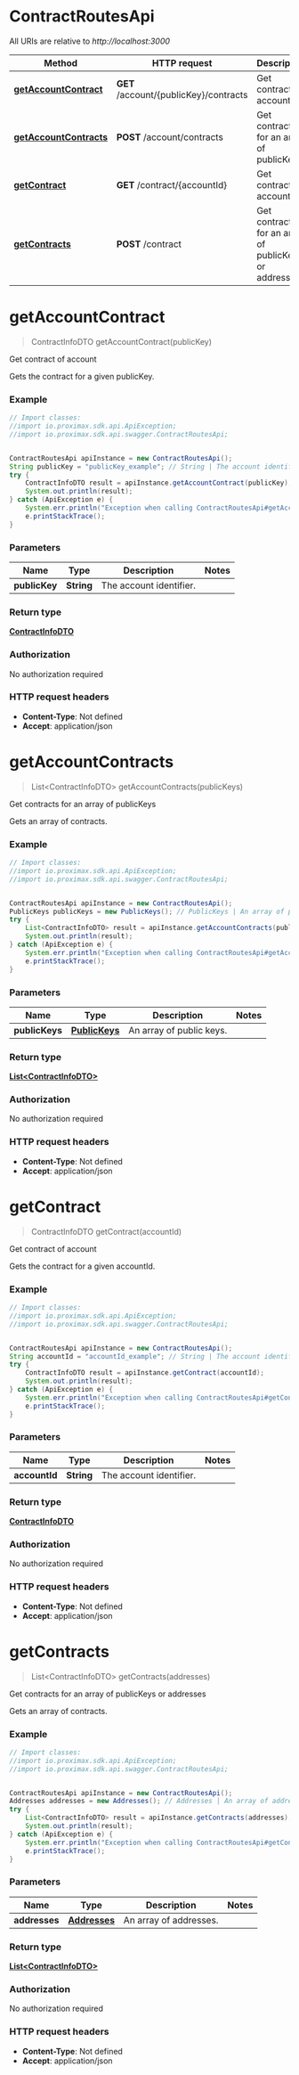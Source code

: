 # ContractRoutesApi

All URIs are relative to *http://localhost:3000*

Method | HTTP request | Description
------------- | ------------- | -------------
[**getAccountContract**](ContractRoutesApi.md#getAccountContract) | **GET** /account/{publicKey}/contracts | Get contract of account
[**getAccountContracts**](ContractRoutesApi.md#getAccountContracts) | **POST** /account/contracts | Get contracts for an array of publicKeys
[**getContract**](ContractRoutesApi.md#getContract) | **GET** /contract/{accountId} | Get contract of account
[**getContracts**](ContractRoutesApi.md#getContracts) | **POST** /contract | Get contracts for an array of publicKeys or addresses


<a name="getAccountContract"></a>
# **getAccountContract**
> ContractInfoDTO getAccountContract(publicKey)

Get contract of account

Gets the contract for a given publicKey.

### Example
```java
// Import classes:
//import io.proximax.sdk.api.ApiException;
//import io.proximax.sdk.api.swagger.ContractRoutesApi;


ContractRoutesApi apiInstance = new ContractRoutesApi();
String publicKey = "publicKey_example"; // String | The account identifier.
try {
    ContractInfoDTO result = apiInstance.getAccountContract(publicKey);
    System.out.println(result);
} catch (ApiException e) {
    System.err.println("Exception when calling ContractRoutesApi#getAccountContract");
    e.printStackTrace();
}
```

### Parameters

Name | Type | Description  | Notes
------------- | ------------- | ------------- | -------------
 **publicKey** | **String**| The account identifier. |

### Return type

[**ContractInfoDTO**](ContractInfoDTO.md)

### Authorization

No authorization required

### HTTP request headers

 - **Content-Type**: Not defined
 - **Accept**: application/json

<a name="getAccountContracts"></a>
# **getAccountContracts**
> List&lt;ContractInfoDTO&gt; getAccountContracts(publicKeys)

Get contracts for an array of publicKeys

Gets an array of contracts.

### Example
```java
// Import classes:
//import io.proximax.sdk.api.ApiException;
//import io.proximax.sdk.api.swagger.ContractRoutesApi;


ContractRoutesApi apiInstance = new ContractRoutesApi();
PublicKeys publicKeys = new PublicKeys(); // PublicKeys | An array of public keys.
try {
    List<ContractInfoDTO> result = apiInstance.getAccountContracts(publicKeys);
    System.out.println(result);
} catch (ApiException e) {
    System.err.println("Exception when calling ContractRoutesApi#getAccountContracts");
    e.printStackTrace();
}
```

### Parameters

Name | Type | Description  | Notes
------------- | ------------- | ------------- | -------------
 **publicKeys** | [**PublicKeys**](PublicKeys.md)| An array of public keys. |

### Return type

[**List&lt;ContractInfoDTO&gt;**](ContractInfoDTO.md)

### Authorization

No authorization required

### HTTP request headers

 - **Content-Type**: Not defined
 - **Accept**: application/json

<a name="getContract"></a>
# **getContract**
> ContractInfoDTO getContract(accountId)

Get contract of account

Gets the contract for a given accountId.

### Example
```java
// Import classes:
//import io.proximax.sdk.api.ApiException;
//import io.proximax.sdk.api.swagger.ContractRoutesApi;


ContractRoutesApi apiInstance = new ContractRoutesApi();
String accountId = "accountId_example"; // String | The account identifier.
try {
    ContractInfoDTO result = apiInstance.getContract(accountId);
    System.out.println(result);
} catch (ApiException e) {
    System.err.println("Exception when calling ContractRoutesApi#getContract");
    e.printStackTrace();
}
```

### Parameters

Name | Type | Description  | Notes
------------- | ------------- | ------------- | -------------
 **accountId** | **String**| The account identifier. |

### Return type

[**ContractInfoDTO**](ContractInfoDTO.md)

### Authorization

No authorization required

### HTTP request headers

 - **Content-Type**: Not defined
 - **Accept**: application/json

<a name="getContracts"></a>
# **getContracts**
> List&lt;ContractInfoDTO&gt; getContracts(addresses)

Get contracts for an array of publicKeys or addresses

Gets an array of contracts.

### Example
```java
// Import classes:
//import io.proximax.sdk.api.ApiException;
//import io.proximax.sdk.api.swagger.ContractRoutesApi;


ContractRoutesApi apiInstance = new ContractRoutesApi();
Addresses addresses = new Addresses(); // Addresses | An array of addresses.
try {
    List<ContractInfoDTO> result = apiInstance.getContracts(addresses);
    System.out.println(result);
} catch (ApiException e) {
    System.err.println("Exception when calling ContractRoutesApi#getContracts");
    e.printStackTrace();
}
```

### Parameters

Name | Type | Description  | Notes
------------- | ------------- | ------------- | -------------
 **addresses** | [**Addresses**](Addresses.md)| An array of addresses. |

### Return type

[**List&lt;ContractInfoDTO&gt;**](ContractInfoDTO.md)

### Authorization

No authorization required

### HTTP request headers

 - **Content-Type**: Not defined
 - **Accept**: application/json

